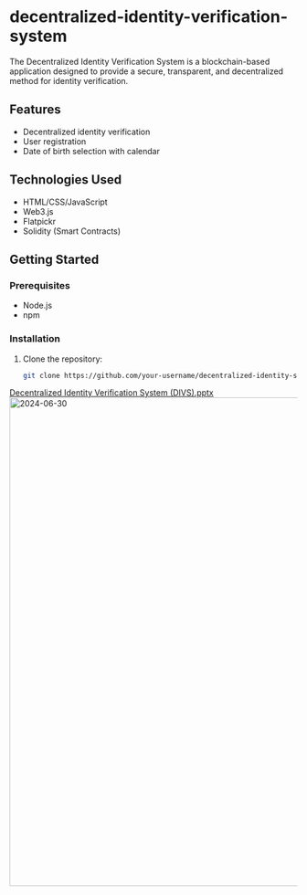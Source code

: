 # decentralized-identity-verification-system
The Decentralized Identity Verification System is a blockchain-based application designed to provide a secure, transparent, and decentralized method for identity verification.

## Features
- Decentralized identity verification
- User registration
- Date of birth selection with calendar

## Technologies Used
- HTML/CSS/JavaScript
- Web3.js
- Flatpickr
- Solidity (Smart Contracts)

## Getting Started

### Prerequisites
- Node.js
- npm

### Installation
1. Clone the repository:
   ```sh
   git clone https://github.com/your-username/decentralized-identity-system.git
[Decentralized Identity Verification System (DIVS).pptx](https://github.com/user-attachments/files/16045268/Decentralized.Identity.Verification.System.DIVS.pptx)
<img width="856" alt="2024-06-30" src="https://github.com/Shriyasenthil/decentralized-identity-verification-system/assets/144443012/e0d138b7-613b-49f5-bdd6-04f963e6d183">
